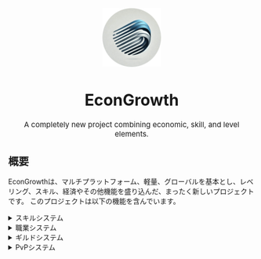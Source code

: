 <div style="text-align: center;">
    <img src="images/econgrowth-draft-light-circle.png" alt="icon" width="120">
    <h1 style="font-size: 32px;">EconGrowth</h1>
    <p style="font-size: 15px;">A completely new project combining economic, skill, and level elements.</p>
</div>

## 概要

EconGrowthは、マルチプラットフォーム、軽量、グローバルを基本とし、レベリング、スキル、経済やその他機能を盛り込んだ、まったく新しいプロジェクトです。
このプロジェクトは以下の機能を含んでいます。

<details>
  <summary>スキルシステム</summary>

全プレイヤーは、それぞれ2種類のスキルを解放/強化/進化させることができます。

  <details>
    <summary>パッシブスキル (P.Skill)</summary>

    P.Skillは、プレイヤーレベルのレベルアップによってスキルツリーから解禁できます。

    すべてのプレイヤーはまったく同じパッシブスキル用のスキルツリーを持ち、レベルアップでポイントがたまり、1ポイントにつき1つのスキルを解禁できます。

    また、お金/素材を使うことによって強化を行えます。P.Skillはそれぞれ最大で3回まで強化が可能です。

  </details>

  <details>
    <summary>アクティブスキル (A.Skill)</summary>

    プレイヤーが起動することで効果を発揮するスキルです。

    A.Skillは、後述の「職業」システムに付属しているものです。

    全プレイヤーは、最大3つの職業を「専門職」に選ぶことができます。専門職となった職業はスキルツリーが解放され、そこから、お金や素材等を消費し、解放/強化が行えます。

    各スキルは最大で2回まで強化が可能です。また、「専門職」となった職業の中から、さらに1つ、「極職」として選択でき、この極職専用のスキルも存在します。

  </details>

</details>

<details>
  <summary>職業システム</summary>

    前プレイヤーは、様々な職業の中から3つを「専門職」として選ぶことができます。専門職は、スキルツリーが解禁され、強化などが行えるようになります。

    「専門職」以外の職業も、レベルをあげたり、それに伴う報酬を得ることが可能です。

    また、専門職の中から選んだ「極職」は、専門職のスキルツリーに加え、極職専用のスキルツリーが解禁されます。

</details>

<details>
  <summary>ギルドシステム</summary>

    前プレイヤーは、プレイヤーレベル18以上になると、その時点でギルド作成権限が付与されます。ギルドの作成は、お金の消費のみ(*1)で簡単に行うことができます。

    ギルドは、デフォルトで最大20人の枠を持ち、ギルドメンバーの寄付によって枠を広げることができます。

    また、ギルドには、ギルド専用のスキルツリー(G.Skill)が存在し、ギルドメンバーが寄付することで解禁/強化が行えます。

    ギルドスキルは、P.Skillのようなもので、攻撃/防御/採集などのカテゴリごとに、P.Skillよりも高い効果を持つスキルが存在します。

    また、ギルドメンバーは、ギルドの中でのランクを持ち、それに応じた権限を持ちます。

    「戦争」モードは、他のギルドとのPvPを可能にするモードです。ギルドリーダーが「戦争」モードを有効にすることで、他のギルドとのPvPが可能になります。

    「戦争」モード時のPvPでは、プレイヤーレベルに加え、ギルドレベルや進捗度も倍率に影響を与えます。

<sup>(*1) なお、ギルド作成からサーバー起動時間で48時間以内には再度作成することができません</sup>
</details>

<details>
<summary>PvPシステム</summary>

    全プレイヤーは、デフォルトでPvPが無効になります。

    レベル14に達すると、自身を「戦闘狂」モードにすることでPvPを有効にできます。

    戦闘狂モードでは、他の戦闘狂モードのプレイヤーとPvPが可能になります。

    なお、戦闘狂モードは、有効後48現実時間の間、無効化することができません。

    また、PvPでの勝利/敗北によって、お金や素材を奪うことができます。

    さらに、ギルドでの「戦争」モードによってもPvPが可能になります。

</details>
